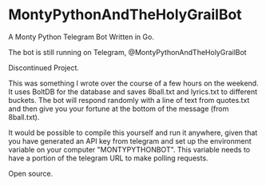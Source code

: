 # MontyPythonAndTheHolyGrailBot
A Monty Python Telegram Bot Written in Go.

The bot is still running on Telegram, @MontyPythonAndTheHolyGrailBot

Discontinued Project.

This was something I wrote over the course of a few hours on the weekend.  It uses BoltDB for the database and saves 8ball.txt and lyrics.txt to different buckets.  The bot will respond randomly with a line of text from quotes.txt and then give you your fortune at the bottom of the message (from 8ball.txt).

It would be possible to compile this yourself and run it anywhere, given that you have generated an API key from telegram and set up the environment variable on your computer "MONTYPYTHONBOT".  This variable needs to have a portion of the telegram URL to make polling requests.

Open source.
